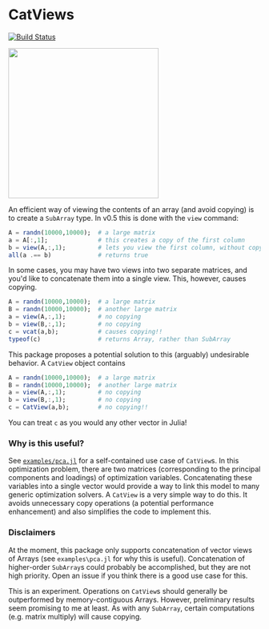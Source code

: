 # CatViews

[![Build Status](https://travis-ci.org/ahwillia/CatViews.jl.svg?branch=master)](https://travis-ci.org/ahwillia/CatViews.jl)

<img src="http://i.imgur.com/OHtZ2HZ.jpg" width="300px">

An efficient way of viewing the contents of an array (and avoid copying) is to create a `SubArray` type. In v0.5 this is done with the `view` command:

```julia
A = randn(10000,10000);  # a large matrix
a = A[:,1];              # this creates a copy of the first column
b = view(A,:,1);         # lets you view the first column, without copying
all(a .== b)             # returns true
```

In some cases, you may have two views into two separate matrices, and you'd like to concatenate them into a single view. This, however, causes copying.

```julia
A = randn(10000,10000);  # a large matrix
B = randn(10000,10000);  # another large matrix
a = view(A,:,1);         # no copying
b = view(B,:,1);         # no copying
c = vcat(a,b);           # causes copying!!
typeof(c)                # returns Array, rather than SubArray
```

This package proposes a potential solution to this (arguably) undesirable behavior. A `CatView` object contains 

```julia
A = randn(10000,10000);  # a large matrix
B = randn(10000,10000);  # another large matrix
a = view(A,:,1);         # no copying
b = view(B,:,1);         # no copying
c = CatView(a,b);        # no copying!!
```

You can treat `c` as you would any other vector in Julia!

### Why is this useful?

See [`examples/pca.jl`](https://github.com/ahwillia/CatViews.jl/blob/master/examples/pca.jl) for a self-contained use case of `CatView`s. In this optimization problem, there are two matrices (corresponding to the principal components and loadings) of optimization variables. Concatenating these variables into a single vector would provide a way to link this model to many generic optimization solvers. A `CatView` is a very simple way to do this. It avoids unnecessary copy operations (a potential performance enhancement) and also simplifies the code to implement this.

### Disclaimers

At the moment, this package only supports concatenation of vector views of Arrays (see `examples\pca.jl` for why this is useful). Concatenation of higher-order `SubArray`s could probably be accomplished, but they are not high priority. Open an issue if you think there is a good use case for this.

This is an experiment. Operations on `CatView`s should generally be outperformed by memory-contiguous Arrays. However, preliminary results seem promising to me at least. As with any `SubArray`, certain computations (e.g. matrix multiply) will cause copying.
